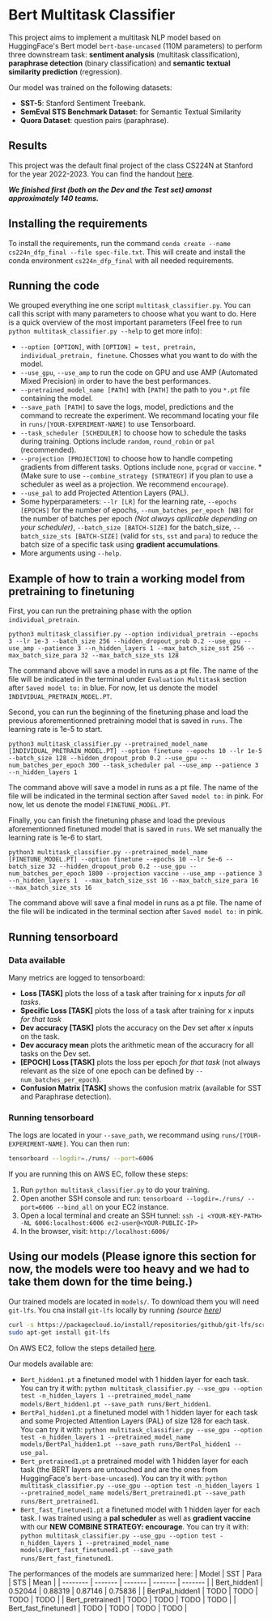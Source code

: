 # Bert Multitask Classifier

This project aims to implement a multitask NLP model based on HuggingFace's Bert model `bert-base-uncased` (110M parameters) to perform three downstream task: **sentiment analysis** (multitask classification), **paraphrase detection** (binary classification) and **semantic textual similarity prediction** (regression).

Our model was trained on the following datasets:
- **SST-5**: Stanford Sentiment Treebank.
- **SemEval STS Benchmark Dataset**: for Semantic Textual Similarity
- **Quora Dataset**: question pairs (paraphrase).

## Results
This project was the default final project of the class CS224N at Stanford for the year 2022-2023. You can find the handout [here](https://web.stanford.edu/class/cs224n/project/default-final-project-bert-handout.pdf).

***We finished first (both on the Dev and the Test set) amonst approximately 140 teams.***

## Installing the requirements
To install the requirements, run the command `conda create --name cs224n_dfp_final --file spec-file.txt`. This will create and install the conda environment `cs224n_dfp_final` with all needed requirements. 

## Running the code
We grouped everything ine one script `multitask_classifier.py`. You can call this script with many parameters to choose what you want to do. Here is a quick overview of the most important parameters (Feel free to run `python multitask_classifier.py --help` to get more info):
- `--option [OPTION]`, with `[OPTION] = test, pretrain, individual_pretrain, finetune`. Chosses what you want to do with the model.
- `--use_gpu`, `--use_amp` to run the code on GPU and use AMP (Automated Mixed Precision) in order to have the best performances.
- `--pretrained_model_name [PATH]` with `[PATH]` the path to you `*.pt` file containing the model.
- `--save_path [PATH]` to save the logs, model, predictions and the command to recreate the experiment. We recommand locating your file in `runs/[YOUR-EXPERIMENT-NAME]` to use Tensorboard.
- `--task_scheduler [SCHEDULER]` to choose how to schedule the tasks during training. Options include `random`, `round_robin` or `pal` (recommended).
- `--projection [PROJECTION]` to choose how to handle competing gradients from different tasks. Options include `none`, `pcgrad` or `vaccine`. *(Make sure to use `--combine_strategy [STRATEGY]` if you plan to use a scheduler as weel as a projection. We recommend `encourage`).
- `--use_pal` to add Projected Attention Layers (PAL).
- Some hyperparameters: `--lr [LR]` for the learning rate, `--epochs [EPOCHS]` for the number of epochs, `--num_batches_per_epoch [NB]` for the number of batches per epoch *(Not always apllicable depending on your scheduler)*, `--batch_size [BATCH-SIZE]` for the batch_size, `--batch_size_sts [BATCH-SIZE]` (valid for `sts`, `sst` and `para`) to reduce the batch size of a specific task using **gradient accumulations**.
- More arguments using `--help`.

## Example of how to train a working model from pretraining to finetuning

First, you can run the pretraining phase with the option `individual_pretrain`. 

`python3 multitask_classifier.py --option individual_pretrain --epochs 3 --lr 1e-3 --batch_size 256 --hidden_dropout_prob 0.2 --use_gpu --use_amp --patience 3 --n_hidden_layers 1 --max_batch_size_sst 256 --max_batch_size_para 32 --max_batch_size_sts 128`

The command above will save a model in runs as a pt file. The name of the file will be indicated in the terminal under `Evaluation Multitask` section after `Saved model to:` in blue. For now, let us denote the model `INDIVIDUAL_PRETRAIN_MODEL.PT`.

Second, you can run the beginning of the finetuning phase and load the previous aforementionned pretraining model that is saved in `runs`. The learning rate is 1e-5 to start. 

`python3 multitask_classifier.py --pretrained_model_name [INDIVIDUAL_PRETRAIN_MODEL.PT] --option finetune --epochs 10 --lr 1e-5 --batch_size 128 --hidden_dropout_prob 0.2 --use_gpu --num_batches_per_epoch 300 --task_scheduler pal --use_amp --patience 3 --n_hidden_layers 1`

The command above will save a model in runs as a pt file. The name of the file will be indicated in the terminal section after `Saved model to:` in pink. For now, let us denote the model `FINETUNE_MODEL.PT`.

Finally, you can finish the finetuning phase and load the previous aforementionned finetuned model that is saved in `runs`. We set manually the learning rate is 1e-6 to start. 

`python3 multitask_classifier.py --pretrained_model_name [FINETUNE_MODEL.PT] --option finetune --epochs 10 --lr 5e-6 --batch_size 32 --hidden_dropout_prob 0.2 --use_gpu --num_batches_per_epoch 1800 --projection vaccine --use_amp --patience 3 --n_hidden_layers 1  --max_batch_size_sst 16 --max_batch_size_para 16 --max_batch_size_sts 16`

The command above will save a final model in runs as a pt file. The name of the file will be indicated in the terminal section after `Saved model to:` in pink. 

## Running tensorboard

### Data available
Many metrics are logged to tensorboard:
- **Loss [TASK]** plots the loss of a task after training for x inputs *for all tasks*.
- **Specific Loss [TASK]** plots the loss of a task after training for x inputs *for that task*
- **Dev accuracy [TASK]** plots the accuracy on the Dev set after x inputs on the task.
- **Dev accuracy mean** plots the arithmetic mean of the accuracry for all tasks on the Dev set.
- **[EPOCH] Loss [TASK]** plots the loss per epoch *for that task* (not always relevant as the size of one epoch can be defined by `--num_batches_per_epoch`).
- **Confusion Matrix [TASK]** shows the confusion matrix (available for SST and Paraphrase detection).

### Running tensorboard
The logs are located in your `--save_path`, we recommand using `runs/[YOUR-EXPERIMENT-NAME]`. You can then run:
```bash
tensorboard --logdir=./runs/ --port=6006
```
If you are running this on AWS EC, follow these steps:
1. Run `python multitask_classifier.py` to do your training.
2. Open another SSH console and run: `tensorboard --logdir=./runs/ --port=6006 --bind_all` on your EC2 instance.
3. Open a local terminal and create an SSH tunnel: `ssh -i <YOUR-KEY-PATH> -NL 6006:localhost:6006 ec2-user@<YOUR-PUBLIC-IP>`
4. In the browser, visit: `http://localhost:6006/`

## Using our models (Please ignore this section for now, the models were too heavy and we had to take them down for the time being.)
Our trained models are located in `models/`. To download them you will need `git-lfs`. You cna install `git-lfs` locally by running *(source [here](https://stackoverflow.com/questions/48734119/git-lfs-is-not-a-git-command-unclear))*
```bash
curl -s https://packagecloud.io/install/repositories/github/git-lfs/script.deb.sh | sudo bash
sudo apt-get install git-lfs 
```

On AWS EC2, follow the steps detailed [here](https://stackoverflow.com/questions/71448559/git-large-file-storage-how-to-install-git-lfs-on-aws-ec2-linux-2-no-package).

Our models available are:
- `Bert_hidden1.pt` a finetuned model with 1 hidden layer for each task. You can try it with: `python multitask_classifier.py --use_gpu --option test -n_hidden_layers 1 --pretrained_model_name models/Bert_hidden1.pt --save_path runs/Bert_hidden1`.
- `BertPal_hidden1.pt` a finetuned model with 1 hidden layer for each task and some Projected Attention Layers (PAL) of size 128 for each task. You can try it with: `python multitask_classifier.py --use_gpu --option test -n_hidden_layers 1 --pretrained_model_name models/BertPal_hidden1.pt --save_path runs/BertPal_hidden1 --use_pal`.
- `Bert_pretrained1.pt` a pretrained model with 1 hidden layer for each task (the BERT layers are untouched and are the ones from HuggingFace's `bert-base-uncased`). You can try it with: `python multitask_classifier.py --use_gpu --option test -n_hidden_layers 1 --pretrained_model_name models/Bert_pretrained1.pt --save_path runs/Bert_pretrained1`.
- `Bert_fast_finetuned1.pt` a finetuned model with 1 hidden layer for each task. I was trained using a **pal scheduler** as well as **gradient vaccine** with our **NEW COMBINE STRATEGY: encourage**. You can try it with: `python multitask_classifier.py --use_gpu --option test -n_hidden_layers 1 --pretrained_model_name models/Bert_fast_finetuned1.pt --save_path runs/Bert_fast_finetuned1`.

The performances of the models are summarized here:
| Model                | SST     | Para    | STS     | Mean    |
| --------             | ------- | ------- | ------- | ------- |
| Bert_hidden1         | 0.52044 | 0.88319 | 0.87146 | 0.75836 |
| BertPal_hidden1      | TODO    | TODO    | TODO    | TODO    |
| Bert_pretrained1     | TODO    | TODO    | TODO    | TODO    |
| Bert_fast_finetuned1 | TODO    | TODO    | TODO    | TODO    | 
